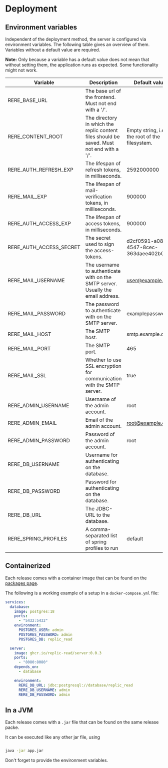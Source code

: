 # Deployment

## Environment variables

Independent of the deployment method, the server is configured via environment variables. The following table gives an
overview of them. Variables without a default value are required.

**Note:** Only because a variable has a default value does not mean that without setting them, the application runs as
expected. Some functionality might not work.

| Variable                | Description                                                                               | Default value                                  | Example                              |
|-------------------------|-------------------------------------------------------------------------------------------|------------------------------------------------|--------------------------------------|
| RERE_BASE_URL           | The base url of the frontend. Must not end with a '/'.                                    | <Empty string>                                 | https://example.com                  |
| RERE_CONTENT_ROOT       | The directory in which the replic content files should be saved. Must not end with a '/'. | Empty string, i.e. the root of the filesystem. | /home/john/documents/replic_content  |
| RERE_AUTH_REFRESH_EXP   | The lifespan of refresh tokens, in milliseconds.                                          | 2592000000                                     | 2592000000                           |
| RERE_MAIL_EXP           | The lifespan of mail-verification tokens, in milliseconds.                                | 900000                                         | 900000                               |
| RERE_AUTH_ACCESS_EXP    | The lifespan of access tokens, in milliseconds.                                           | 900000                                         | 900000                               |
| RERE_AUTH_ACCESS_SECRET | The secret used to sign the access-tokens.                                                | d2cf0591-a08d-4547-8cec-363daee402b0           | i-am-a-GR/&"BD§)"D§"-secret          |
| RERE_MAIL_USERNAME      | The username to authenticate with on the SMTP server. Usually the email address.          | user@example.com                               | user@example.com                     |
| RERE_MAIL_PASSWORD      | The password to authenticate with on the SMTP server.                                     | examplepassword                                | examplepassword                      |
| RERE_MAIL_HOST          | The SMTP host.                                                                            | smtp.example.com                               | smtp.example.com                     |
| RERE_MAIL_PORT          | The SMTP port.                                                                            | 465                                            | 465                                  |
| RERE_MAIL_SSL           | Whether to use SSL encryption for communication with the SMTP server.                     | true                                           | true                                 |
| RERE_ADMIN_USERNAME     | Username of the admin account.                                                            | root                                           | root                                 |
| RERE_ADMIN_EMAIL        | Email of the admin account.                                                               | root@example.com                               | root@example.com                     |
| RERE_ADMIN_PASSWORD     | Password of the admin account.                                                            | root                                           | root                                 |
| RERE_DB_USERNAME        | Username for authenticating on the database.                                              |                                                | root                                 |
| RERE_DB_PASSWORD        | Password for authenticating on the database.                                              |                                                | root                                 |
| RERE_DB_URL             | The JDBC-URL to the database.                                                             |                                                | jdbc/postgres://database/replic_read |
| RERE_SPRING_PROFILES    | A comma-separated list of spring profiles to run                                          | default                                        | dev,load-test                        |

## Containerized

Each release comes with a container image that can be found on
the [packages page](https://github.com/replic-read/server/pkgs/container/server).

The following is a working example of a setup in a `docker-compose.yml` file:

```yaml
services:
  database:
    image: postgres:18
    ports:
      - "5432:5432"
    environment:
      POSTGRES_USER: admin
      POSTGRES_PASSWORD: admin
      POSTGRES_DB: replic_read

  server:
    image: ghcr.io/replic-read/server:0.0.3
    ports:
      - "8080:8080"
    depends_on:
      - database

    environment:
      RERE_DB_URL: jdbc:postgresql://database/replic_read
      RERE_DB_USERNAME: admin
      RERE_DB_PASSWORD: admin
```

## In a JVM

Each release comes with a `.jar` file that can be found on the same release packe.

It can be executed like any other jar file, using

```bash

java -jar app.jar
```

Don't forget to provide the environment variables.